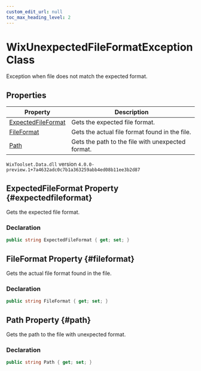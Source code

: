 ```yaml
---
custom_edit_url: null
toc_max_heading_level: 2
---
```

# WixUnexpectedFileFormatException Class
Exception when file does not match the expected format.
## Properties
| Property | Description |
| ------ | ----------- |
| [ExpectedFileFormat](#expectedfileformat) | Gets the expected file format. |
| [FileFormat](#fileformat) | Gets the actual file format found in the file. |
| [Path](#path) | Gets the path to the file with unexpected format. |
`WixToolset.Data.dll` version `4.0.0-preview.1+7a4632adc0c7b1a363259abb4ed08b11ee3b2d87`
## ExpectedFileFormat Property {#expectedfileformat}
Gets the expected file format.
### Declaration
```cs
public string ExpectedFileFormat { get; set; } 
```
## FileFormat Property {#fileformat}
Gets the actual file format found in the file.
### Declaration
```cs
public string FileFormat { get; set; } 
```
## Path Property {#path}
Gets the path to the file with unexpected format.
### Declaration
```cs
public string Path { get; set; } 
```
